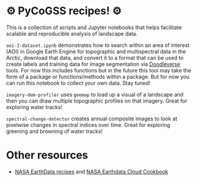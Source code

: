 # ⚙️ PyCoGSS recipes! ⚙️

This is a collection of scripts and Jupyter notebooks that helps facilitate scalable and reproducible analysis of landscape data. 

`aoi-2-dataset.ipynb` demonstrates how to search within an area of interest (AOI) in Google Earth Engine for topographic and multispectral data in the Arctic, download that data, and convert it to a format that can be used to create labels and training data for image segmentation via [Doodleverse](https://github.com/Doodleverse) tools. For now this includes functions but in the future this tool may take the form of a package or functions/methods within a package. But for now you can run this notebook to collect your own data. Stay tuned!

`imagery-dem-profiler` uses `geemap` to load up a visual of a landscape and then you can draw multiple topographic profiles on that imagery. Great for exploring water tracks!

`spectral-change-detector` creates annual composite images to look at pixelwise changes in spectral indices over time. Great for exploring greening and browning of water tracks!

# Other resources

- [NASA EarthData recipes](https://www.earthdata.nasa.gov/learn/gis/data-recipes) and [NASA Earthdata Cloud Cookbook](https://nasa-openscapes.github.io/earthdata-cloud-cookbook/)